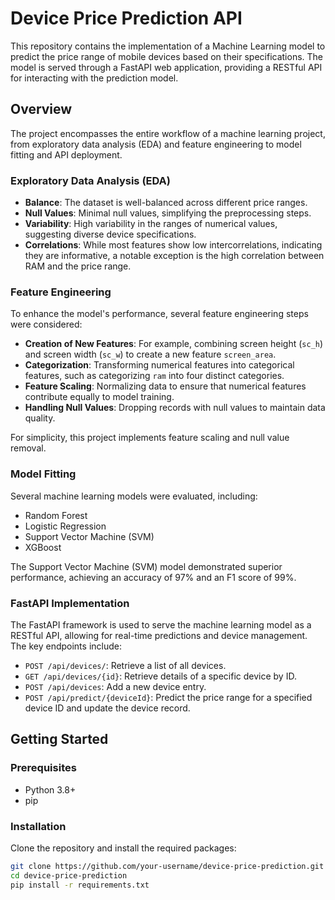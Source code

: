 # Device Price Prediction API

This repository contains the implementation of a Machine Learning model to predict the price range of mobile devices based on their specifications. The model is served through a FastAPI web application, providing a RESTful API for interacting with the prediction model.

## Overview

The project encompasses the entire workflow of a machine learning project, from exploratory data analysis (EDA) and feature engineering to model fitting and API deployment.

### Exploratory Data Analysis (EDA)

- **Balance**: The dataset is well-balanced across different price ranges.
- **Null Values**: Minimal null values, simplifying the preprocessing steps.
- **Variability**: High variability in the ranges of numerical values, suggesting diverse device specifications.
- **Correlations**: While most features show low intercorrelations, indicating they are informative, a notable exception is the high correlation between RAM and the price range.

### Feature Engineering

To enhance the model's performance, several feature engineering steps were considered:
- **Creation of New Features**: For example, combining screen height (`sc_h`) and screen width (`sc_w`) to create a new feature `screen_area`.
- **Categorization**: Transforming numerical features into categorical features, such as categorizing `ram` into four distinct categories.
- **Feature Scaling**: Normalizing data to ensure that numerical features contribute equally to model training.
- **Handling Null Values**: Dropping records with null values to maintain data quality.

For simplicity, this project implements feature scaling and null value removal.

### Model Fitting

Several machine learning models were evaluated, including:
- Random Forest
- Logistic Regression
- Support Vector Machine (SVM)
- XGBoost

The Support Vector Machine (SVM) model demonstrated superior performance, achieving an accuracy of 97% and an F1 score of 99%.

### FastAPI Implementation

The FastAPI framework is used to serve the machine learning model as a RESTful API, allowing for real-time predictions and device management. The key endpoints include:

- `POST /api/devices/`: Retrieve a list of all devices.
- `GET /api/devices/{id}`: Retrieve details of a specific device by ID.
- `POST /api/devices`: Add a new device entry.
- `POST /api/predict/{deviceId}`: Predict the price range for a specified device ID and update the device record.

## Getting Started

### Prerequisites

- Python 3.8+
- pip

### Installation

Clone the repository and install the required packages:

```bash
git clone https://github.com/your-username/device-price-prediction.git
cd device-price-prediction
pip install -r requirements.txt
